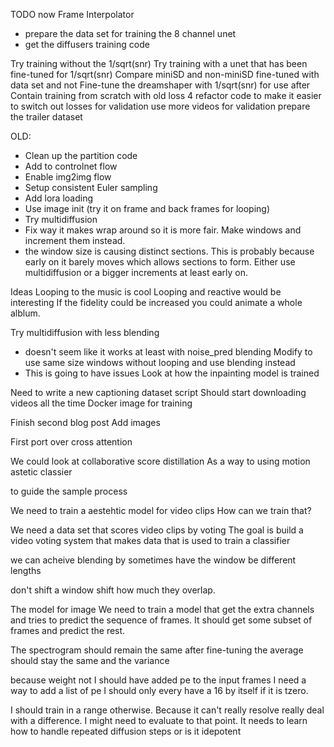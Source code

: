 TODO now
Frame Interpolator
- prepare the data set for training the 8 channel unet
- get the diffusers training code

Try training without the 1/sqrt(snr)
Try training with a unet that has been fine-tuned for 1/sqrt(snr)
Compare miniSD and non-miniSD fine-tuned with data set and not
Fine-tune the dreamshaper with 1/sqrt(snr) for use after
Contain training from scratch with old loss 4
refactor code to make it easier to switch out losses for validation
use more videos for validation
prepare the trailer dataset


OLD:
- Clean up the partition code
- Add to controlnet flow
- Enable img2img flow
- Setup consistent Euler sampling
- Add lora loading
- Use image init (try it on frame and back frames for looping)
- Try multidiffusion
- Fix way it makes wrap around so it is more fair. Make windows and increment them instead.
- the window size is causing distinct sections. This is probably because
  early on it barely moves which allows sections to form. Either use multidiffusion or a 
  bigger increments at least early on.

Ideas
Looping to the music is cool
Looping and reactive would be interesting
If the fidelity could be increased you could animate a whole alblum. 

Try multidiffusion with less blending
- doesn't seem like it works at least with noise_pred blending
Modify to use same size windows without looping and use blending instead
- This is going to have issues
Look at how the inpainting model is trained

Need to write a new captioning dataset script
Should start downloading videos all the time
Docker image for training

Finish second blog post
Add images

First port over cross attention

We could look at collaborative score distillation
As a way to using motion astetic classier

to guide the sample process

We need to train a aestehtic model for video clips
How can we train that?

We need a data set that scores video clips by voting
The goal is build a video voting system
that makes data that is used to train a classifier

we can acheive blending by sometimes
have the window be different lengths

don't shift a window
shift how much they overlap. 

The model for image 
We need to train a model that get the extra channels and tries to predict the sequence of frames.
It should get some subset of frames and predict the rest.

The spectrogram should remain the same after fine-tuning
the average should stay the same
and the variance

because weight not
I should have added pe to the input frames
I need a way to add a list of pe
I should only every have a 16 by itself if it is tzero. 

I should train in a range otherwise. Because it can't really resolve really deal with a difference. 
I might need to evaluate to that point. 
It needs to learn how to handle repeated diffusion steps or is it idepotent


